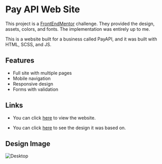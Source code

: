 # Pay API Web Site

This project is a [FrontEndMentor](https://www.frontendmentor.io) challenge. They provided the design, assets, colors, and fonts. The implementation was entirely up to me.

This is a website built for a business called PayAPI, and it was built with HTML, SCSS, and JS.

## Features

- Full site with multiple pages
- Mobile navigation
- Responsive design
- Forms with validation

## Links

- You can click [here](https://abojo-pay-api.netlify.app/) to view the website.

- You can click [here](https://www.frontendmentor.io/challenges/payapi-multipage-website-FDLR1Y11e) to see the design it was based on.

## Design Image

![Desktop](https://i.imgur.com/YsnMLMD.png)
